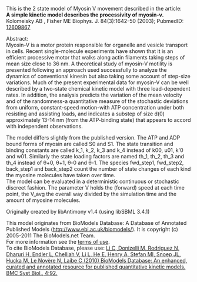 

This is the 2 state model of Myosin V movement described in the article:  
**A simple kinetic model describes the processivity of myosin-v.**   
Kolomeisky AB , Fisher ME Biophys. J. 84(3):1642-50 (2003); PubmedID:[
12609867](http://www.ncbi.nlm.nih.gov/pubmed/12609867)  

Abstract:  
Myosin-V is a motor protein responsible for organelle and vesicle transport in
cells. Recent single-molecule experiments have shown that it is an efficient
processive motor that walks along actin filaments taking steps of mean size
close to 36 nm. A theoretical study of myosin-V motility is presented
following an approach used successfully to analyze the dynamics of
conventional kinesin but also taking some account of step-size variations.
Much of the present experimental data for myosin-V can be well described by a
two-state chemical kinetic model with three load-dependent rates. In addition,
the analysis predicts the variation of the mean velocity and of the
randomness-a quantitative measure of the stochastic deviations from uniform,
constant-speed motion-with ATP concentration under both resisting and
assisting loads, and indicates a substep of size d(0) approximately 13-14 nm
(from the ATP-binding state) that appears to accord with independent
observations.

The model differs slightly from the published version. The ATP and ADP bound
forms of myosin are called S0 and S1. The state transition and binding
constants are called k_1, k_2, k_3 and k_4 instead of k00, u01, k'0 and w01.
Similarly the state loading factors are named th_1, th_2, th_3 and th_4
instead of θ+0, θ+1, θ-0 and θ-1. The species fwd_step1, fwd_step2, back_step1
and back_step2 count the number of state changes of each kind the myosine
molecules have taken over time.  
The model can be evaluated in a deterministic continuous or stochastic
discreet fashion. The parameter V holds the (forward) speed at each time
point, the V_avg the overall way divided by the simulation time and the amount
of myosine molecules.

Originally created by libAntimony v1.4 (using libSBML 3.4.1)

This model originates from BioModels Database: A Database of Annotated
Published Models (http://www.ebi.ac.uk/biomodels/). It is copyright (c)
2005-2011 The BioModels.net Team.  
For more information see the [terms of
use](http://www.ebi.ac.uk/biomodels/legal.html).  
To cite BioModels Database, please use: [Li C, Donizelli M, Rodriguez N,
Dharuri H, Endler L, Chelliah V, Li L, He E, Henry A, Stefan MI, Snoep JL,
Hucka M, Le Novère N, Laibe C (2010) BioModels Database: An enhanced, curated
and annotated resource for published quantitative kinetic models. BMC Syst
Biol., 4:92.](http://www.ncbi.nlm.nih.gov/pubmed/20587024)


